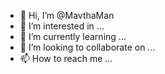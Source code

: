 - 👋 Hi, I’m @MavthaMan
- 👀 I’m interested in ...
- 🌱 I’m currently learning ...
- 💞️ I’m looking to collaborate on ...
- 📫 How to reach me ...

<!---
MavthaMan/MavthaMan is a ✨ special ✨ repository because its `README.md` (this file) appears on your GitHub profile.
You can click the Preview link to take a look at your changes.
--->
